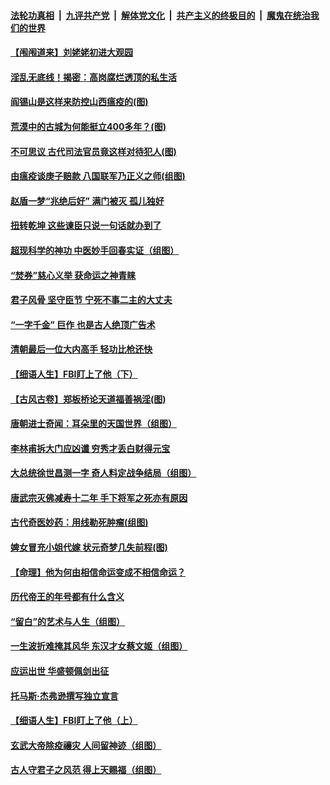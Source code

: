 

####  [法轮功真相](../../../../basic/blob/master/README.md?t=05130102) &nbsp;|&nbsp; [九评共产党](../../../../9ping.md/blob/master/README.md?t=05130102) &nbsp;|&nbsp; [解体党文化](../../../../jtdwh.md/blob/master/README.md?t=05130102)  &nbsp;|&nbsp; [共产主义的终极目的](../../../../gczydzjmd.md/blob/master/README.md?t=05130102) &nbsp;|&nbsp; [魔鬼在统治我们的世界](../../../../mgztzwmdsj.md/blob/master/README.md?t=05130102) 

#### [【闱闱道来】刘姥姥初进大观园](../pages/prog647/a102844885.md?t=05130102) 

#### [淫乱无底线！揭密：高岗腐烂透顶的私生活](../pages/prog647/a102844883.md?t=05130102) 

#### [阎锡山是这样来防控山西瘟疫的(图)](../pages/prog647/a102844720.md?t=05130102) 

#### [荒漠中的古城为何能挺立400多年？(图)](../pages/prog647/a102844716.md?t=05130102) 

#### [不可思议 古代司法官员竟这样对待犯人(图)](../pages/prog647/a102843809.md?t=05130102) 

#### [由瘟疫谈庚子赔款 八国联军乃正义之师(组图)](../pages/prog647/a102843802.md?t=05130102) 

#### [赵盾一梦“兆绝后好” 满门被灭 孤儿独好](../pages/prog647/a102842405.md?t=05130102) 

#### [扭转乾坤 这些谏臣只说一句话就办到了](../pages/prog647/a102842362.md?t=05130102) 

#### [超现科学的神功 中医妙手回春实证（组图）](../pages/prog647/a102841568.md?t=05130102) 

#### [“焚券”慈心义举 获命运之神青睐](../pages/prog647/a102841561.md?t=05130102) 

#### [君子风骨 坚守臣节 宁死不事二主的大丈夫](../pages/prog647/a102840660.md?t=05130102) 

#### [“一字千金” 巨作 也是古人绝顶广告术](../pages/prog647/a102840652.md?t=05130102) 

#### [清朝最后一位大内高手 轻功比枪还快](../pages/prog647/a102840006.md?t=05130102) 

#### [【细语人生】FBI盯上了他（下）](../pages/prog647/a102839725.md?t=05130102) 

#### [【古风古卷】郑板桥论天道福善祸淫(图)](../pages/prog647/a102839770.md?t=05130102) 

#### [唐朝进士奇闻：耳朵里的天国世界（组图）](../pages/prog647/a102839749.md?t=05130102) 

#### [李林甫拆大门应凶谶 穷秀才丢白财得元宝](../pages/prog647/a102838885.md?t=05130102) 

#### [大总统徐世昌测一字 奇人料定战争结局（组图）](../pages/prog647/a102838858.md?t=05130102) 

#### [唐武宗灭佛减寿十二年 手下将军之死亦有原因](../pages/prog647/a102838013.md?t=05130102) 

#### [古代奇医妙药：用线勒死肿瘤(组图)](../pages/prog647/a102838003.md?t=05130102) 

#### [婢女冒充小姐代嫁 状元奇梦几失前程(图)](../pages/prog647/a102837994.md?t=05130102) 

#### [【命理】他为何由相信命运变成不相信命运？](../pages/prog647/a102837792.md?t=05130102) 

#### [历代帝王的年号都有什么含义](../pages/prog647/a102837011.md?t=05130102) 

#### [“留白”的艺术与人生（组图）](../pages/prog647/a102836822.md?t=05130102) 

#### [一生波折难掩其风华 东汉才女蔡文姬（组图）](../pages/prog647/a102836806.md?t=05130102) 

#### [应运出世  华盛顿佩剑出征](../pages/prog647/a102836800.md?t=05130102) 

#### [托马斯·杰弗逊撰写独立宣言](../pages/prog647/a102836790.md?t=05130102) 

#### [【细语人生】FBI盯上了他（上）](../pages/prog647/a102836754.md?t=05130102) 

#### [玄武大帝除疫禳灾 人间留神迹（组图）](../pages/prog647/a102836177.md?t=05130102) 

#### [古人守君子之风范 得上天赐福（组图）](../pages/prog647/a102836170.md?t=05130102) 

